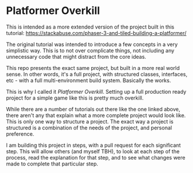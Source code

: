 # Platformer Overkill

This is intended as a more extended version of the project built in this tutorial: https://stackabuse.com/phaser-3-and-tiled-building-a-platformer/

The original tutorial was intended to introduce a few concepts in a very simplistic way. This is to not over complicate things, not including any unnecessary code that might distract from the core ideas.

This repo presents the exact same project, but built in a more real world sense. In other words, it's a full project, with structured classes, interfaces, etc - with a full multi-environment build system. Basically the works.

This is why I called it *Platformer Overkill*. Setting up a full production ready project for a simple game like this is pretty much overkill. 

While there are a number of tutorials out there like the one linked above, there aren't any that explain what a more complete project would look like. This is only one way to structure a project. The exact way a project is structured is a combination of the needs of the project, and personal preference.

I am building this project in steps, with a pull request for each significant step. This will allow others (and myself TBH), to look at each step of the process, read the explanation for that step, and to see what changes were made to complete that particular step.
